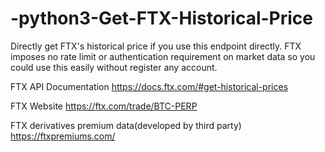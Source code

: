 # -python3-Get-FTX-Historical-Price
Directly get FTX's historical price if you use this endpoint directly. FTX imposes no rate limit or authentication requirement on market data so you could use this easily without register any account.

FTX API Documentation
https://docs.ftx.com/#get-historical-prices

FTX Website
https://ftx.com/trade/BTC-PERP

FTX derivatives premium data(developed by third party)
https://ftxpremiums.com/
